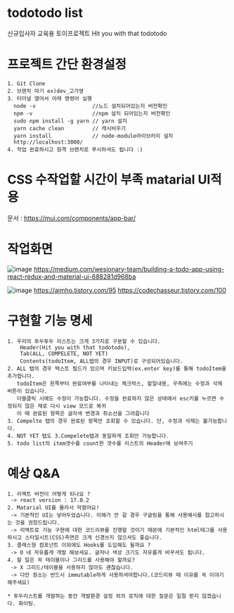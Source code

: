 # todotodo list
신규입사자 교육용 토이프로젝트 Hit you with that todotodo


# 프로젝트 간단 환경설정
~~~
1. Git Clone
2. 브랜치 따기 ex)dev_고가영
3. 터미널 열어서 아래 명령어 실행
  node -v                  //노드 설치되어있는지 버전확인
  npm -v                   //npm 설치 되어있는지 버전확인
  sudo npm install -g yarn // yarn 설치
  yarn cache clean         // 캐시비우기
  yarn install             // node-module라이브러리 설치
  http://localhost:3000/ 
4. 작업 완료하시고 원격 브랜치로 푸시하셔도 됩니다 :)
~~~

# CSS 수작업할 시간이 부족 matarial UI적용
문서 : https://mui.com/components/app-bar/


# 작업화면
![image](https://user-images.githubusercontent.com/36693355/137537498-cd444459-6687-4cbf-aea2-dcad0c712d15.png)
https://medium.com/wesionary-team/building-a-todo-app-using-react-redux-and-material-ui-688281d968ba

![image](https://user-images.githubusercontent.com/36693355/137537696-bff821b3-8cb0-48d6-a21d-a95417f41071.png)
https://aimho.tistory.com/95
https://codechasseur.tistory.com/100

# 구현할 기능 명세
~~~
1. 우리의 투두투두 리스트는 크게 3가지로 구분할 수 있습니다.
    Header(Hit you with that todotodo),
    Tab(ALL, COMPELETE, NOT YET) 
    Contents(todoItem, ALL탭의 경우 INPUT)로 구성되어있습니다.
2. ALL 탭의 경우 텍스트 필드가 있으며 키보드입력(ex.enter key)를 통해 todoItem을 추가합니다.
   todoItem은 왼쪽부터 완료여부를 나타내는 체크박스, 할일내용, 우측에는 수정과 삭제 버튼이 있습니다.
   더블클릭 시에도 수정이 가능합니다. 수정을 완료하지 않은 상태에서 esc키를 누르면 수정되지 않은 채로 다시 view 모드로 복귀
   이 때 완료된 항목은 글자색 변경과 취소선을 그려줍니다
3. Compelte 탭의 경우 완료된 항목만 조회할 수 있습니다. 단, 수정과 삭제는 불가능합니다.
4. NOT YET 탭도 3.Compelete탭과 동일하게 조회만 가능합니다.
5. todo list의 item갯수를 count한 갯수를 리스트의 Header에 보여주기

~~~

# 예상 Q&A
~~~
1. 리액트 버전이 어떻게 되나요 ? 
 -> react version : 17.0.2
2. Matarial UI를 몰라서 막혔어요! 
 -> 기본적인 UI는 넣어두었습니다. 이해가 안 갈 경우 구글링을 통해 사용예시를 참고하시는 것을 권장드립니다.
 -> 리액트로 기능 구현에 대한 코드리뷰를 진행할 것이기 때문에 기본적인 html태그를 사용하시고 스타일시트(CSS)측면은 크게 신경쓰지 않으셔도 좋습니다.
3. 클래스형 컴포넌트 이외에도 Hooks를 도입해도 될까요 ? 
 -> O 네 자유롭게 개발 해보세요. 글자나 색상 크기도 자유롭게 바꾸셔도 됩니다.
4. 할 일은 꼭 테이블이나 그리드를 사용해야 할까요?
 -> X 그리드/테이블을 사용하지 않아도 괜찮습니다.
 -> 다만 원소는 반드시 immutable하게 사용하셔야합니다.(코드리뷰 때 이유를 꼭 이야기 해주세요)
 
* 투두리스트를 개발하는 동안 개발환경 설정 외의 로직에 대한 질문은 일절 받지 않겠습니다. 화이팅.
~~~
